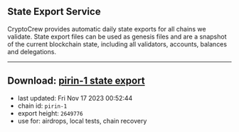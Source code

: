 ## State Export Service
CryptoCrew provides automatic daily state exports for all chains we validate. State export files can be used as genesis files and are a snapshot of the current blockchain state, including all validators, accounts, balances and delegations.

---
**Download: [pirin-1 state export](https://dl.ccvalidators.com/SERVICE/nolus/pirin-1_export_2649776.json)**
---

- last updated: Fri Nov 17 2023 00:52:44
- chain id: `pirin-1`
- export height: `2649776`
- use for: airdrops, local tests, chain recovery
